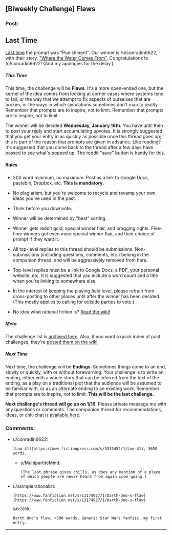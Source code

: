 ## [Biweekly Challenge] Flaws

### Post:

## Last Time

[Last time](https://www.reddit.com/r/rational/comments/a3kagk/biweekly_challenge_punishment/) the prompt was "Punishment". Our winner is /u/conradin6622, with their story, ["Where the Water Comes From"](https://www.reddit.com/r/rational/comments/a3kagk/biweekly_challenge_punishment/ebkdjnn/). Congratulations to /u/conradin6622! (And my apologies for the delay.)

##### This Time

This time, the challenge will be **Flaws**. It's a more open-ended one, but the kernel of the idea comes from looking at corner cases where systems tend to fail, or the way that we attempt to fix aspects of ourselves that are broken, or the ways in which simulations sometimes don't map to reality. Remember that prompts are to inspire, not to limit. Remember that prompts are to inspire, not to limit.

The winner will be decided **Wednesday, January 16th.** You have until then to post your reply and start accumulating upvotes. It is strongly suggested that you get your entry in as quickly as possible once this thread goes up; this is part of the reason that prompts are given in advance. Like reading? It's suggested that you come back to the thread after a few days have passed to see what's popped up. The reddit "save" button is handy for this.

##### Rules

* 300 word minimum, no maximum. Post as a link to Google Docs, pastebin, Dropbox, etc. **This is mandatory.**

* No plagiarism, but you're welcome to recycle and revamp your own ideas you've used in the past.

* Think before you downvote.

* Winner will be determined by "best" sorting.

* Winner gets reddit gold, special winner flair, and bragging rights. Five-time winners get even more special winner flair, and their choice of prompt if they want it.

* All top-level replies to this thread should be submissions. Non-submissions (including questions, comments, etc.) belong in the companion thread, and will be aggressively removed from here.

* Top-level replies must be a link to Google Docs, a PDF, your personal website, etc. It is suggested that you include a word count and a title when you're linking to somewhere else.

* In the interest of keeping the playing field level, please refrain from cross-posting to other places until after the winner has been decided. (This mostly applies to calling for outside parties to vote.)

* No idea what rational fiction is? [Read the wiki!](http://www.reddit.com/r/rational/wiki/index)

##### Meta

The challenge list is [archived here](https://docs.google.com/spreadsheets/d/1B6HaZc8FYkr6l6Q4cwBc9_-Yq1g0f_HmdHK5L1tbEbA/edit?usp=sharing). Also, if you want a quick index of past challenges, they're [posted them on the wiki](https://www.reddit.com/r/rational/wiki/weeklychallenge).

##### Next Time

Next time, the challenge will be **Endings**. Sometimes things come to an end, slowly or quickly, with or without forewarning. Your challenge is to write an ending, either with a whole story that can be inferred from the text of the ending, as a play on a traditional plot that the audience will be assumed to be familiar with, or as an alternate ending to an existing work. Remember that prompts are to inspire, not to limit. **This will be the last challenge.**

**Next challenge's thread will go up on 1/16**. Please private message me with any questions or comments. The companion thread for recommendations, ideas, or chit-chat [is available here](https://www.reddit.com/r/rational/comments/acesg0/challenge_companion_flaws/?).

### Comments:

- u/conradin6622:
  ```
  [Low 41](https://www.fictionpress.com/s/3333452/1/Low-41), 3658 words.
  ```

  - u/MultipartiteMind:
    ```
    (The last phrase gives chills, as does any mention of a place of which people are never heard from again upon going.)
    ```

- u/asimplerationalist:
  ```
  [https://www.fanfiction.net/s/13174927/1/Darth-Uno-s-flaw](https://www.fanfiction.net/s/13174927/1/Darth-Uno-s-flaw) 

  &#x200B;

  Darth Uno's flaw, <500 words, Generic Star Wars fanfiic, my first entry.
  ```

---

